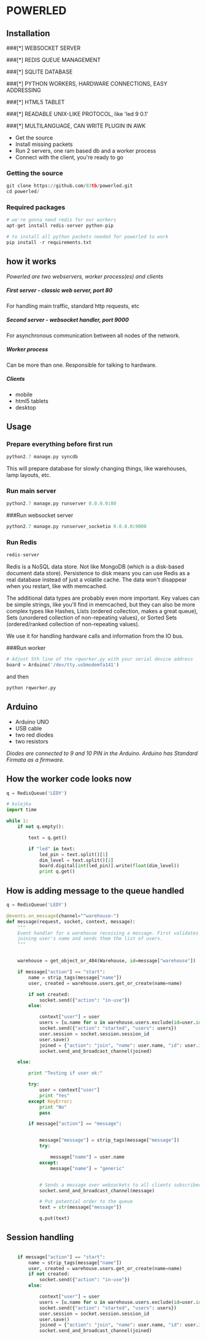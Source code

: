 # POWERLED

## Installation


###[*] WEBSOCKET SERVER

###[*] REDIS QUEUE MANAGEMENT

###[*] SQLITE DATABASE

###[*] PYTHON WORKERS, HARDWARE CONNECTIONS, EASY ADDRESSING

###[*] HTML5 TABLET

###[*] READABLE UNIX-LIKE PROTOCOL, like 'led 9 0.1'

###[*] MULTILANGUAGE, CAN WRITE PLUGIN IN AWK


* Get the source
* Install missing packets
* Run 2 servers, one ram based db and a worker process
* Connect with the client, you're ready to go

### Getting the source

```python
git clone https://github.com/83tb/powerled.git
cd powerled/
```

### Required packages
```python
# we're gonna need redis for our workers
apt-get install redis-server python-pip

# to install all python packets needed for powerled to work
pip install -r requirements.txt
```

## how it works

*Powerled are two webservers, worker process(es) and clients*


##### First server - classic web server, port 80

For handling main traffic, standard http requests, etc

##### Second server - websocket handler, port 9000

For asynchronous communication between all nodes of the network.

##### Worker process

Can be more than one. Responsible for talking to hardware.

##### Clients

* mobile
* html5 tablets
* desktop




## Usage

### Prepare everything before first run

```python
python2.7 manage.py syncdb

```

This will prepare database for slowly changing things, like warehouses, lamp layouts, etc.



### Run main server
```python
python2.7 manage.py runserver 0.0.0.0:80

```

###Run websocket server
```python
python2.7 manage.py runserver_socketio 0.0.0.0:9000

```

### Run Redis
```python
redis-server

```

Redis is a NoSQL data store. Not like MongoDB (which is a disk-based document data store).
Persistence to disk means you can use Redis as a real database instead of just a volatile cache.
The data won't disappear when you restart, like with memcached.

The additional data types are probably even more important.
Key values can be simple strings, like you'll find in memcached, but they can also be more complex types like Hashes, Lists (ordered collection, makes a great queue), Sets (unordered collection of non-repeating values), or Sorted Sets (ordered/ranked collection of non-repeating values).

We use it for handling hardware calls and information from the IO bus.


###Run worker
```python
# Adjust 5th line of the rqworker.py with your serial device address
board = Arduino('/dev/tty.usbmodemfa141')
```

and then

```python
python rqworker.py

```


## Arduino

* Arduino UNO
* USB cable
* two red diodes
* two resistors

*Diodes are connected to 9 and 10 PIN in the Arduino. Arduino has Standard Firmata as a firmware.*



## How the worker code looks now

```python
q = RedisQueue('LEDY')

# kolejka
import time

while 1:
    if not q.empty():

        text = q.get()

        if "led" in text:
            led_pin = text.split()[1]
            dim_level = text.split()[2]
            board.digital[int(led_pin)].write(float(dim_level))
            print q.get()

```


## How is adding message to the queue handled

```python
q = RedisQueue('LEDY')

@events.on_message(channel="^warehouse-")
def message(request, socket, context, message):
    """
    Event handler for a warehouse receiving a message. First validates a
    joining user's name and sends them the list of users.
    """


    warehouse = get_object_or_404(Warehouse, id=message["warehouse"])

    if message["action"] == "start":
        name = strip_tags(message["name"])
        user, created = warehouse.users.get_or_create(name=name)

        if not created:
            socket.send({"action": "in-use"})
        else:

            context["user"] = user
            users = [u.name for u in warehouse.users.exclude(id=user.id)]
            socket.send({"action": "started", "users": users})
            user.session = socket.session.session_id
            user.save()
            joined = {"action": "join", "name": user.name, "id": user.id}
            socket.send_and_broadcast_channel(joined)

    else:

        print "Testing if user ok:"

        try:
            user = context["user"]
            print "Yes"
        except KeyError:
            print "No"
            pass

        if message["action"] == "message":


            message["message"] = strip_tags(message["message"])
            try:

                message["name"] = user.name
            except:
                message["name"] = "generic"


            # Sends a message over websockets to all clients subscribed to the channel
            socket.send_and_broadcast_channel(message)

            # Put potential order to the queue
            text = str(message["message"])

            q.put(text)


```



## Session handling

```python

    if message["action"] == "start":
        name = strip_tags(message["name"])
        user, created = warehouse.users.get_or_create(name=name)
        if not created:
            socket.send({"action": "in-use"})
        else:

            context["user"] = user
            users = [u.name for u in warehouse.users.exclude(id=user.id)]
            socket.send({"action": "started", "users": users})
            user.session = socket.session.session_id
            user.save()
            joined = {"action": "join", "name": user.name, "id": user.id}
            socket.send_and_broadcast_channel(joined)

```